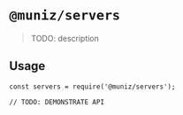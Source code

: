 # `@muniz/servers`

> TODO: description

## Usage

```
const servers = require('@muniz/servers');

// TODO: DEMONSTRATE API
```
